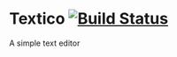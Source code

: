 # Textico [![Build Status](https://travis-ci.org/ZorbaGyrka/Textico.svg?branch=master)](https://travis-ci.org/ZorbaGyrka/Textico)
A simple text editor
